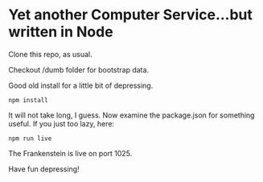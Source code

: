 # Yet another Computer Service...but written in Node

Clone this repo, as usual.

Checkout /dumb folder for bootstrap data.

Good old install for a little bit of depressing.

`npm install`

It will not take long, I guess. Now examine the package.json for something useful. If you just too lazy, here:

`npm run live`

The Frankenstein is live on port 1025.

Have fun depressing!
